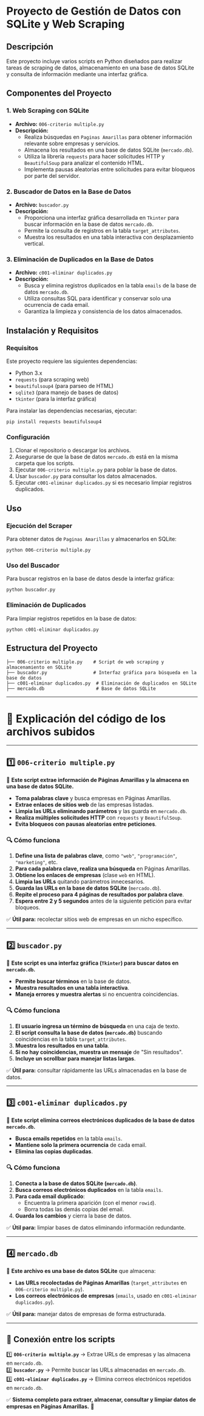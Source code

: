 # Proyecto de Gestión de Datos con SQLite y Web Scraping

## Descripción

Este proyecto incluye varios scripts en Python diseñados para realizar tareas de scraping de datos, almacenamiento en una base de datos SQLite y consulta de información mediante una interfaz gráfica.

## Componentes del Proyecto

### 1. Web Scraping con SQLite

- **Archivo:** `006-criterio multiple.py`
- **Descripción:**
  - Realiza búsquedas en `Paginas Amarillas` para obtener información relevante sobre empresas y servicios.
  - Almacena los resultados en una base de datos SQLite (`mercado.db`).
  - Utiliza la librería `requests` para hacer solicitudes HTTP y `BeautifulSoup` para analizar el contenido HTML.
  - Implementa pausas aleatorias entre solicitudes para evitar bloqueos por parte del servidor.
  
### 2. Buscador de Datos en la Base de Datos

- **Archivo:** `buscador.py`
- **Descripción:**
  - Proporciona una interfaz gráfica desarrollada en `Tkinter` para buscar información en la base de datos `mercado.db`.
  - Permite la consulta de registros en la tabla `target_attributes`.
  - Muestra los resultados en una tabla interactiva con desplazamiento vertical.
  
### 3. Eliminación de Duplicados en la Base de Datos

- **Archivo:** `c001-eliminar duplicados.py`
- **Descripción:**
  - Busca y elimina registros duplicados en la tabla `emails` de la base de datos `mercado.db`.
  - Utiliza consultas SQL para identificar y conservar solo una ocurrencia de cada email.
  - Garantiza la limpieza y consistencia de los datos almacenados.

## Instalación y Requisitos

### Requisitos

Este proyecto requiere las siguientes dependencias:
- Python 3.x
- `requests` (para scraping web)
- `beautifulsoup4` (para parseo de HTML)
- `sqlite3` (para manejo de bases de datos)
- `tkinter` (para la interfaz gráfica)

Para instalar las dependencias necesarias, ejecutar:

```
pip install requests beautifulsoup4
```

### Configuración

1. Clonar el repositorio o descargar los archivos.
2. Asegurarse de que la base de datos `mercado.db` está en la misma carpeta que los scripts.
3. Ejecutar `006-criterio multiple.py` para poblar la base de datos.
4. Usar `buscador.py` para consultar los datos almacenados.
5. Ejecutar `c001-eliminar duplicados.py` si es necesario limpiar registros duplicados.

## Uso

### Ejecución del Scraper

Para obtener datos de `Paginas Amarillas` y almacenarlos en SQLite:
```
python 006-criterio multiple.py
```

### Uso del Buscador

Para buscar registros en la base de datos desde la interfaz gráfica:
```
python buscador.py
```

### Eliminación de Duplicados

Para limpiar registros repetidos en la base de datos:
```
python c001-eliminar duplicados.py
```

## Estructura del Proyecto

```
├── 006-criterio multiple.py    # Script de web scraping y almacenamiento en SQLite
├── buscador.py                 # Interfaz gráfica para búsqueda en la base de datos
├── c001-eliminar duplicados.py  # Eliminación de duplicados en SQLite
├── mercado.db                   # Base de datos SQLite
```
---


# 📝 Explicación del código de los archivos subidos

---

## 1️⃣ `006-criterio multiple.py`
📌 **Este script extrae información de Páginas Amarillas y la almacena en una base de datos SQLite.**

- **Toma palabras clave** y busca empresas en Páginas Amarillas.
- **Extrae enlaces de sitios web** de las empresas listadas.
- **Limpia las URLs eliminando parámetros** y las guarda en `mercado.db`.
- **Realiza múltiples solicitudes HTTP** con `requests` y `BeautifulSoup`.
- **Evita bloqueos con pausas aleatorias entre peticiones**.

### 🔍 **Cómo funciona**
1. **Define una lista de palabras clave**, como `"web"`, `"programación"`, `"marketing"`, etc.
2. **Para cada palabra clave, realiza una búsqueda** en Páginas Amarillas.
3. **Obtiene los enlaces de empresas** (clase `web` en HTML).
4. **Limpia las URLs** quitando parámetros innecesarios.
5. **Guarda las URLs en la base de datos SQLite** (`mercado.db`).
6. **Repite el proceso para 4 páginas de resultados por palabra clave**.
7. **Espera entre 2 y 5 segundos** antes de la siguiente petición para evitar bloqueos.

✅ **Útil para:** recolectar sitios web de empresas en un nicho específico.

---

## 2️⃣ `buscador.py`
📌 **Este script es una interfaz gráfica (`Tkinter`) para buscar datos en `mercado.db`.**

- **Permite buscar términos** en la base de datos.
- **Muestra resultados en una tabla interactiva**.
- **Maneja errores y muestra alertas** si no encuentra coincidencias.

### 🔍 **Cómo funciona**
1. **El usuario ingresa un término de búsqueda** en una caja de texto.
2. **El script consulta la base de datos (`mercado.db`)** buscando coincidencias en la tabla `target_attributes`.
3. **Muestra los resultados en una tabla**.
4. **Si no hay coincidencias, muestra un mensaje** de "Sin resultados".
5. **Incluye un scrollbar para manejar listas largas**.

✅ **Útil para:** consultar rápidamente las URLs almacenadas en la base de datos.

---

## 3️⃣ `c001-eliminar duplicados.py`
📌 **Este script elimina correos electrónicos duplicados de la base de datos `mercado.db`.**

- **Busca emails repetidos** en la tabla `emails`.
- **Mantiene solo la primera ocurrencia** de cada email.
- **Elimina las copias duplicadas**.

### 🔍 **Cómo funciona**
1. **Conecta a la base de datos SQLite (`mercado.db`)**.
2. **Busca correos electrónicos duplicados** en la tabla `emails`.
3. **Para cada email duplicado**:
   - Encuentra la primera aparición (con el menor `rowid`).
   - Borra todas las demás copias del email.
4. **Guarda los cambios** y cierra la base de datos.

✅ **Útil para:** limpiar bases de datos eliminando información redundante.

---

## 4️⃣ `mercado.db`
📌 **Este archivo es una base de datos SQLite** que almacena:
- **Las URLs recolectadas de Páginas Amarillas** (`target_attributes` en `006-criterio multiple.py`).
- **Los correos electrónicos de empresas** (`emails`, usado en `c001-eliminar duplicados.py`).

✅ **Útil para:** manejar datos de empresas de forma estructurada.

---

## 🚀 **Conexión entre los scripts**
1️⃣ **`006-criterio multiple.py`** → Extrae URLs de empresas y las almacena en `mercado.db`.  
2️⃣ **`buscador.py`** → Permite buscar las URLs almacenadas en `mercado.db`.  
3️⃣ **`c001-eliminar duplicados.py`** → Elimina correos electrónicos repetidos en `mercado.db`.  

✅ **Sistema completo para extraer, almacenar, consultar y limpiar datos de empresas en Páginas Amarillas.** 🚀


